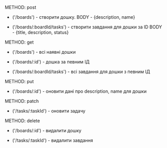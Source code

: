 METHOD: post 
- ('/boards') - створити дошку. BODY - {description, name}

- ('/boards/:boardId/tasks') - створити завдання для дошки за ID BODY - {title, description, status}

METHOD: get 
- ('/boards') - всі наявні дошки

- ('/boards/:id') - дошка за певним ІД

- ('/boards/:boardId/tasks') - всі завдання для дошки з певним ІД

METHOD: put 
- ('/boards/:id') - оновити дані про description, name для дошки


METHOD: patch 
- ('/tasks/:taskId') - оновити задачу 

METHOD: delete 
- ('/boards/:id') - видалити дошку

- ('/tasks/:taskId') - видалити завдання

